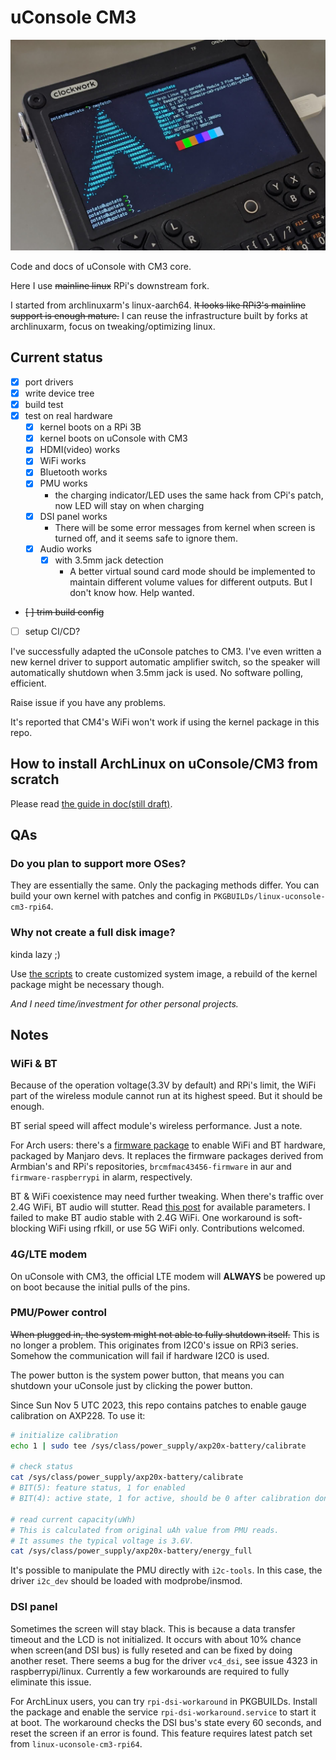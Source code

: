 # uConsole CM3

![Photo of a uConsole with CM3 core](pic/photo-uconsole-cm3.jpeg)

Code and docs of uConsole with CM3 core.

Here I use ~~mainline linux~~ RPi's downstream fork.

I started from archlinuxarm's linux-aarch64. ~~It looks like RPi3's mainline support is enough mature.~~ I can reuse the infrastructure built by forks at archlinuxarm, focus on tweaking/optimizing linux.

## Current status

- [x] port drivers
- [x] write device tree
- [x] build test
- [x] test on real hardware
    - [x] kernel boots on a RPi 3B
    - [x] kernel boots on uConsole with CM3
    - [x] HDMI(video) works
    - [x] WiFi works
    - [x] Bluetooth works
    - [x] PMU works
        - the charging indicator/LED uses the same hack from CPi's patch, now LED will stay on when charging
    - [x] DSI panel works
        - There will be some error messages from kernel when screen is turned off, and it seems safe to ignore them.
    - [x] Audio works
        - [x] with 3.5mm jack detection
            - A better virtual sound card mode should be implemented to maintain different volume values for different outputs. But I don't know how. Help wanted.
- ~~[ ] trim build config~~
- [ ] setup CI/CD?

I've successfully adapted the uConsole patches to CM3. I've even written a new kernel driver to support automatic amplifier switch, so the speaker will automatically shutdown when 3.5mm jack is used. No software polling, efficient.

Raise issue if you have any problems.

It's reported that CM4's WiFi won't work if using the kernel package in this repo.

## How to install ArchLinux on uConsole/CM3 from scratch

Please read [the guide in doc(still draft)](doc/how-to-install-archlinux-from-scratch.md).

## QAs

### Do you plan to support more OSes?

They are essentially the same. Only the packaging methods differ. You can build your own kernel with patches and config in `PKGBUILDs/linux-uconsole-cm3-rpi64`.

### Why not create a full disk image?

kinda lazy ;)

Use [the scripts](https://github.com/PotatoMania/uconsole-cm3-arch-image-builder) to create customized system image, a rebuild of the kernel package might be necessary though.

_And I need time/investment for other personal projects._

## Notes

### WiFi & BT

Because of the operation voltage(3.3V by default) and RPi's limit, the WiFi part of the wireless module cannot run at its highest speed. But it should be enough.

BT serial speed will affect module's wireless performance. Just a note.

For Arch users: there's a [firmware package](https://gitlab.manjaro.org/manjaro-arm/packages/community/ap6256-firmware) to enable WiFi and BT hardware, packaged by Manjaro devs. It replaces the firmware packages derived from Armbian's and RPi's repositories, `brcmfmac43456-firmware` in aur and `firmware-raspberrypi` in alarm, respectively.

BT & WiFi coexistence may need further tweaking. When there's traffic over 2.4G WiFi, BT audio will stutter. Read [this post](https://community.infineon.com/t5/AIROC-Wi-Fi-and-Wi-Fi-Bluetooth/Bluetooth-audio-streaming-WiFi-inteference/td-p/379269) for available parameters. I failed to make BT audio stable with 2.4G WiFi. One workaround is soft-blocking WiFi using rfkill, or use 5G WiFi only.
Contributions welcomed.

### 4G/LTE modem

On uConsole with CM3, the official LTE modem will __ALWAYS__ be powered up on boot because the initial pulls of the pins.

### PMU/Power control

~~When plugged in, the system might not able to fully shutdown itself.~~ This is no longer a problem. This originates from I2C0's issue on RPi3 series. Somehow the communication will fail if hardware I2C0 is used.

The power button is the system power button, that means you can shutdown your uConsole just by clicking the power button.

Since Sun Nov  5 UTC 2023, this repo contains patches to enable gauge calibration on AXP228. To use it:

```bash
# initialize calibration
echo 1 | sudo tee /sys/class/power_supply/axp20x-battery/calibrate

# check status
cat /sys/class/power_supply/axp20x-battery/calibrate
# BIT(5): feature status, 1 for enabled
# BIT(4): active state, 1 for active, should be 0 after calibration done

# read current capacity(uWh)
# This is calculated from original uAh value from PMU reads.
# It assumes the typical voltage is 3.6V.
cat /sys/class/power_supply/axp20x-battery/energy_full
```

It's possible to manipulate the PMU directly with `i2c-tools`. In this case, the driver `i2c_dev` should be loaded with modprobe/insmod.

### DSI panel

Sometimes the screen will stay black. This is because a data transfer timeout and the LCD is not initialized. It occurs with about 10% chance when screen(and DSI bus) is fully reseted and can be fixed by doing another reset. There seems a bug for the driver `vc4_dsi`, see issue 4323 in raspberrypi/linux. Currently a few workarounds are required to fully eliminate this issue.

For ArchLinux users, you can try `rpi-dsi-workaround` in PKGBUILDs. Install the package and enable the service `rpi-dsi-workaround.service` to start it at boot. The workaround checks the DSI bus's state every 60 seconds, and reset the screen if an error is found. This feature requires latest patch set from `linux-uconsole-cm3-rpi64`.
